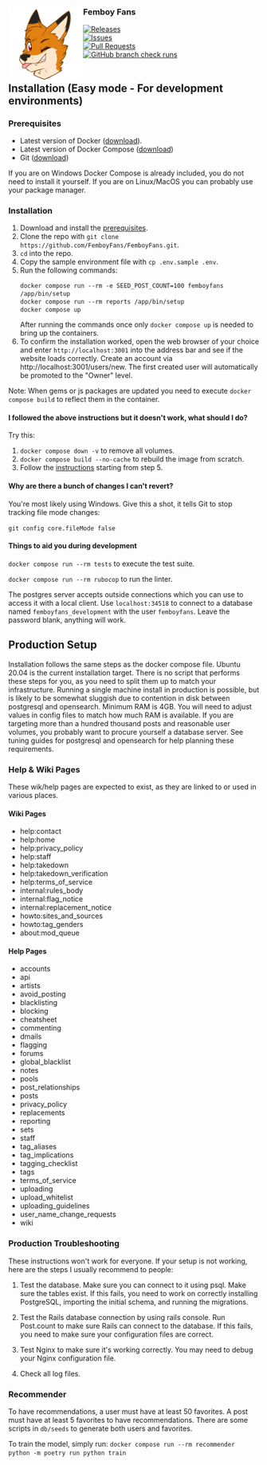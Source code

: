 <div align="center">
  <img src="public/images/github-logo.png" width="150" height="150" align="left">
  <div align="left">
    <h3>Femboy Fans</h3>
    <a href="https://github.com/FemboyFans/FemboyFans/releases">
      <img src="https://img.shields.io/github/v/release/FemboyFans/FemboyFans?label=version&style=flat-square" alt="Releases" />
    </a><br />
    <a href="https://github.com/FemboyFans/FemboyFans/issues">
      <img src="https://img.shields.io/github/issues/FemboyFans/FemboyFans?label=open issues&style=flat-square" alt="Issues" />
    </a><br />
    <a href="https://github.com/FemboyFans/FemboyFans/pulls">
      <img src="https://img.shields.io/github/issues-pr/FemboyFans/FemboyFans?style=flat-square" alt="Pull Requests" />
    </a><br />
    <a href="https://github.com/FemboyFans/FemboyFans/commits/master/">
      <img src="https://img.shields.io/github/check-runs/FemboyFans/FemboyFans/master?style=flat-square" alt="GitHub branch check runs" />
    </a><br />
  </div>
</div>
<br />


## Installation (Easy mode - For development environments)

### Prerequisites

 * Latest version of Docker ([download](https://docs.docker.com/get-docker)).
 * Latest version of Docker Compose ([download](https://docs.docker.com/compose/install))
 * Git ([download](https://git-scm.com/downloads))

 If you are on Windows Docker Compose is already included, you do not need to install it yourself.
 If you are on Linux/MacOS you can probably use your package manager.

### Installation

1. Download and install the [prerequisites](#prerequisites).
2. Clone the repo with `git clone https://github.com/FemboyFans/FemboyFans.git`.
3. `cd` into the repo.
4. Copy the sample environment file with `cp .env.sample .env`.
5. Run the following commands:
    ```
    docker compose run --rm -e SEED_POST_COUNT=100 femboyfans /app/bin/setup
    docker compose run --rm reports /app/bin/setup
    docker compose up
    ```
    After running the commands once only `docker compose up` is needed to bring up the containers.
6. To confirm the installation worked, open the web browser of your choice and enter `http://localhost:3001` into the address bar and see if the website loads correctly. Create an account via http://localhost:3001/users/new. The first created user will automatically be promoted to the "Owner" level.

Note: When gems or js packages are updated you need to execute `docker compose build` to reflect them in the container.

#### <a id="docker-troubleshooting"></a>I followed the above instructions but it doesn't work, what should I do?

Try this:

1. `docker compose down -v` to remove all volumes.
2. `docker compose build --no-cache` to rebuild the image from scratch.
3. Follow the [instructions](#installation) starting from step 5.

#### <a id="windows-executable-bit"></a>Why are there a bunch of changes I can't revert?

You're most likely using Windows. Give this a shot, it tells Git to stop tracking file mode changes:

`git config core.fileMode false`

#### <a id="development-tools"></a>Things to aid you during development

`docker compose run --rm tests` to execute the test suite.

`docker compose run --rm rubocop` to run the linter.

The postgres server accepts outside connections which you can use to access it with a local client. Use `localhost:34518` to connect to a database named `femboyfans_development` with the user `femboyfans`. Leave the password blank, anything will work.

## Production Setup

Installation follows the same steps as the docker compose file. Ubuntu 20.04 is the current installation target.
There is no script that performs these steps for you, as you need to split them up to match your infrastructure.
Running a single machine install in production is possible, but is likely to be somewhat sluggish due to contention in disk between postgresql and opensearch.
Minimum RAM is 4GB. You will need to adjust values in config files to match how much RAM is available.
If you are targeting more than a hundred thousand posts and reasonable user volumes, you probably want to procure yourself a database server. See tuning guides for postgresql and opensearch for help planning these requirements.

### Help & Wiki Pages
These wik/help pages are expected to exist, as they are linked to or used in various places.
#### Wiki Pages
* help:contact
* help:home
* help:privacy_policy
* help:staff
* help:takedown
* help:takedown_verification
* help:terms_of_service
* internal:rules_body
* internal:flag_notice
* internal:replacement_notice
* howto:sites_and_sources
* howto:tag_genders
* about:mod_queue

#### Help Pages
* accounts
* api
* artists
* avoid_posting
* blacklisting
* blocking
* cheatsheet
* commenting
* dmails
* flagging
* forums
* global_blacklist
* notes
* pools
* post_relationships
* posts
* privacy_policy
* replacements
* reporting
* sets
* staff
* tag_aliases
* tag_implications
* tagging_checklist
* tags
* terms_of_service
* uploading
* upload_whitelist
* uploading_guidelines
* user_name_change_requests
* wiki

### Production Troubleshooting
These instructions won't work for everyone. If your setup is not
working, here are the steps I usually recommend to people:

1) Test the database. Make sure you can connect to it using psql. Make
sure the tables exist. If this fails, you need to work on correctly
installing PostgreSQL, importing the initial schema, and running the
migrations.

2) Test the Rails database connection by using rails console. Run
Post.count to make sure Rails can connect to the database. If this
fails, you need to make sure your configuration files are
correct.

3) Test Nginx to make sure it's working correctly.  You may need to
debug your Nginx configuration file.

4) Check all log files.

### Recommender
To have recommendations, a user must have at least 50 favorites. A post must have at least 5 favorites to have recommendations.
There are some scripts in `db/seeds` to generate both users and favorites.

To train the model, simply run:
`docker compose run --rm recommender python -m poetry run python train`
